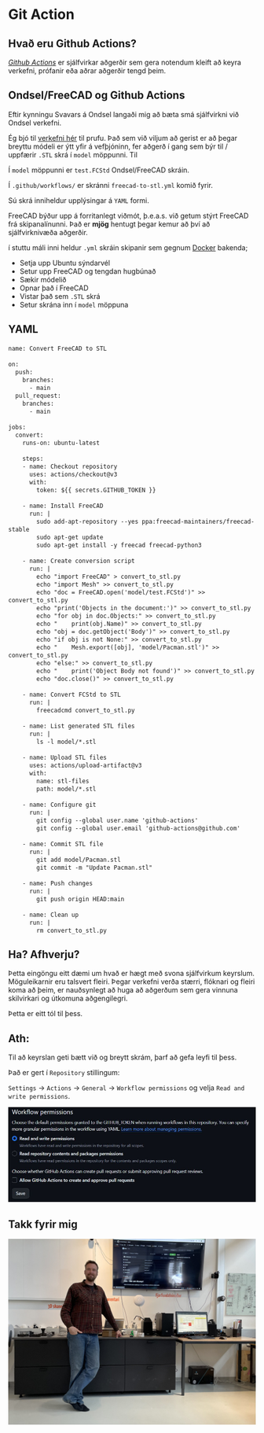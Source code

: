 # Git Action

## Hvað eru Github Actions?

[_Github Actions_](https://docs.github.com/en/actions) er sjálfvirkar aðgerðir sem gera notendum kleift að keyra verkefni, prófanir eða aðrar aðgerðir tengd þeim. 

## Ondsel/FreeCAD og Github Actions

Eftir kynningu Svavars á Ondsel langaði mig að bæta smá sjálfvirkni við Ondsel verkefni. 

Ég bjó til [verkefni hér](https://github.com/arnib13/ondselverkefni) til prufu. Það sem við viljum að gerist er að þegar breyttu módeli er ýtt yfir á vefþjóninn, fer aðgerð í gang sem býr til / uppfærir `.STL` skrá í `model`
 möppunni. Til 

Í `model` möppunni er `test.FCStd` Ondsel/FreeCAD skráin. 

Í `.github/workflows/` er skránni `freecad-to-stl.yml` komið fyrir. 

Sú skrá inniheldur upplýsingar á `YAML` formi.

FreeCAD býður upp á forritanlegt viðmót, þ.e.a.s. við getum stýrt FreeCAD frá skipanalínunni. Það er **mjög** hentugt þegar kemur að því að sjálfvirknivæða aðgerðir. 

í stuttu máli inni heldur `.yml` skráin skipanir sem gegnum [Docker](https://www.docker.com/)
 bakenda; 

- Setja upp Ubuntu sýndarvél
- Setur upp FreeCAD og tengdan hugbúnað
- Sækir módelið 
- Opnar það í FreeCAD
- Vistar það sem `.STL` skrá
- Setur skrána inn í `model` möppuna

## YAML

```
name: Convert FreeCAD to STL

on:
  push:
    branches:
      - main
  pull_request:
    branches:
      - main

jobs:
  convert:
    runs-on: ubuntu-latest

    steps:
    - name: Checkout repository
      uses: actions/checkout@v3
      with:
        token: ${{ secrets.GITHUB_TOKEN }}

    - name: Install FreeCAD
      run: |
        sudo add-apt-repository --yes ppa:freecad-maintainers/freecad-stable
        sudo apt-get update
        sudo apt-get install -y freecad freecad-python3

    - name: Create conversion script
      run: |
        echo "import FreeCAD" > convert_to_stl.py
        echo "import Mesh" >> convert_to_stl.py
        echo "doc = FreeCAD.open('model/test.FCStd')" >> convert_to_stl.py
        echo "print('Objects in the document:')" >> convert_to_stl.py
        echo "for obj in doc.Objects:" >> convert_to_stl.py
        echo "    print(obj.Name)" >> convert_to_stl.py
        echo "obj = doc.getObject('Body')" >> convert_to_stl.py
        echo "if obj is not None:" >> convert_to_stl.py
        echo "    Mesh.export([obj], 'model/Pacman.stl')" >> convert_to_stl.py
        echo "else:" >> convert_to_stl.py
        echo "    print('Object Body not found')" >> convert_to_stl.py
        echo "doc.close()" >> convert_to_stl.py

    - name: Convert FCStd to STL
      run: |
        freecadcmd convert_to_stl.py

    - name: List generated STL files
      run: |
        ls -l model/*.stl

    - name: Upload STL files
      uses: actions/upload-artifact@v3
      with:
        name: stl-files
        path: model/*.stl

    - name: Configure git
      run: |
        git config --global user.name 'github-actions'
        git config --global user.email 'github-actions@github.com'

    - name: Commit STL file
      run: |
        git add model/Pacman.stl
        git commit -m "Update Pacman.stl"

    - name: Push changes
      run: |
        git push origin HEAD:main

    - name: Clean up
      run: |
        rm convert_to_stl.py

```

## Ha? Afhverju?

Þetta eingöngu eitt dæmi um hvað er hægt með svona sjálfvirkum keyrslum. Möguleikarnir eru talsvert fleiri. Þegar verkefni verða stærri, flóknari og fleiri koma að þeim, er nauðsynlegt að huga að aðgerðum sem gera vinnuna skilvirkari og útkomuna aðgengilegri. 

Þetta er eitt tól til þess. 

## Ath: 

Til að keyrslan geti bætt við og breytt skrám, þarf að gefa leyfi til þess. 

Það er gert í `Repository` stillingum: 

`Settings` -> `Actions` -> `General` ->  `Workflow permissions` og velja `Read and write permissions`. 

![Workflow](../img/action/workflow.jpg)

## Takk fyrir mig

![Árni á sokkunum](../img/Arni_github.jpg)

